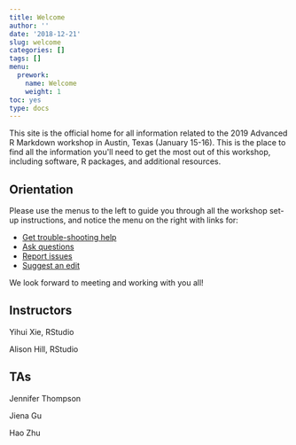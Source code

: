 ```yaml
---
title: Welcome
author: ''
date: '2018-12-21'
slug: welcome
categories: []
tags: []
menu:
  prework:
    name: Welcome
    weight: 1
toc: yes
type: docs
---
```


This site is the official home for all information related to the 2019 Advanced R Markdown workshop in Austin, Texas (January 15-16). This is the place to find all the information you'll need to get the most out of this workshop, including software, R packages, and additional resources. 

## Orientation

Please use the menus to the left to guide you through all the workshop set-up instructions, and notice the menu on the right with links for:
 
<ul class="fa-ul">
    <li><i class="fa-li fas fa-question-circle"></i><a href="https://community.rstudio.com/t/rstudio-conf-workshop-information/19670" target="_blank">Get trouble-shooting help</a></li>
    <li><i class="fa-li fas fa-comments"></i><a href="https://gitter.im/arm-austin/Lobby" target="_blank">Ask questions</a></li>
    <li><i class="fa-li fas fa-bug"></i><a href="https://github.com/rstudio-education/arm-workshop-rsc2019/issues" target="_blank">Report issues</a></li>
    <li><i class="fa-li fas fa-edit"></i><a href="https://github.com/rstudio-education/arm-workshop-rsc2019/edit/master/content/prework/_index.md" target="_blank">Suggest an edit</a></li>
</ul>

We look forward to meeting and working with you all!

## Instructors

Yihui Xie, RStudio  <a href="https://yihui.name/" target="_blank"><i class="fas fa-link"></i></a> <a href="https://github.com/yihui" target="_blank"><i class="fab fa-github"></i></a> <a href="https://twitter.com/xieyihui" target="_blank"><i class="fab fa-twitter"></i></a>

Alison Hill, RStudio <a href="https://alison.rbind.io" target="_blank"><i class="fas fa-link"></i></a> <a href="https://github.com/apreshill" target="_blank"><i class="fab fa-github"></i></a> <a href="https://twitter.com/apreshill" target="_blank"><i class="fab fa-twitter"></i></a>

## TAs

Jennifer Thompson <a href="https://jenthompson.me/" target="_blank"><i class="fas fa-link"></i></a> <a href="https://github.com/jenniferthompson" target="_blank"><i class="fab fa-github"></i></a> <a href="https://twitter.com/jent103" target="_blank"><i class="fab fa-twitter"></i></a>

Jiena Gu <a href="https://www.jienamclellan.com/" target="_blank"><i class="fas fa-link"></i></a> <a href="https://github.com/jienagu" target="_blank"><i class="fab fa-github"></i></a> <a href="https://twitter.com/JoannaMelon" target="_blank"><i class="fab fa-twitter"></i></a>

Hao Zhu <a href="https://haozhu233.github.io/" target="_blank"><i class="fas fa-link"></i></a> <a href="https://github.com/haozhu233" target="_blank"><i class="fab fa-github"></i></a> <a href="https://twitter.com/haozhu233" target="_blank"><i class="fab fa-twitter"></i></a>
